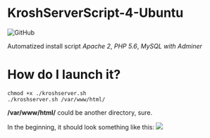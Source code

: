 # KroshServerScript-4-Ubuntu
![GitHub](https://img.shields.io/github/license/kroshmorkovkin/KroshServerScript-4-Ubuntu?style=plastic)

Automatized install script *Apache 2*, *PHP 5.6*, *MySQL with Adminer*
# How do I launch it?
```
chmod +x ./kroshserver.sh
./kroshserver.sh /var/www/html/
```

**/var/www/html/** could be another directory, sure.

In the beginning, it should look something like this:
[![](https://diicorp95.vercel.app/term-sheet-1626336686392.svg)](https://github.com/kroshmorkovkin/kroshserver.sh)
